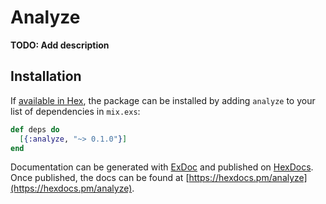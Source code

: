 # Analyze

**TODO: Add description**

## Installation

If [available in Hex](https://hex.pm/docs/publish), the package can be installed
by adding `analyze` to your list of dependencies in `mix.exs`:

```elixir
def deps do
  [{:analyze, "~> 0.1.0"}]
end
```

Documentation can be generated with [ExDoc](https://github.com/elixir-lang/ex_doc)
and published on [HexDocs](https://hexdocs.pm). Once published, the docs can
be found at [https://hexdocs.pm/analyze](https://hexdocs.pm/analyze).

